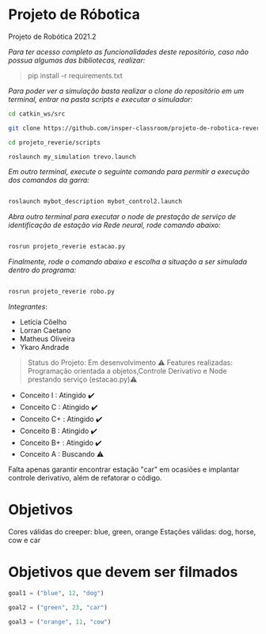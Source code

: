 # Projeto de Róbotica

Projeto de Robótica 2021.2

*Para ter acesso completo as funcionalidades deste repositório, caso não possua algumas das bibliotecas, realizar:*
> pip install -r requirements.txt

*Para poder ver a simulação basta realizar o clone do repositório em um terminal, entrar na pasta scripts e executar o simulador:*
```bash
cd catkin_ws/src 

git clone https://github.com/insper-classroom/projeto-de-robotica-reverie

cd projeto_reverie/scripts

roslaunch my_simulation trevo.launch
```

*Em outro terminal, execute o seguinte comando para permitir a execução dos comandos da garra:*
```bash

roslaunch mybot_description mybot_control2.launch 

```

*Abra outro terminal para executar o node de prestação de serviço de identificação de estação via Rede neural, rode comando abaixo:*
```bash

rosrun projeto_reverie estacao.py

```

*Finalmente, rode o comando abaixo e escolha a situação a ser simulada dentro do programa:*
```bash

rosrun projeto_reverie robo.py

```


*Integrantes*:

- Letícia Côelho
- Lorran Caetano  
- Matheus Oliveira
- Ykaro Andrade

> Status do Projeto: Em desenvolvimento :warning: 
> Features realizadas: Programação orientada a objetos,Controle Derivativo e Node prestando serviço (estacao.py):warning: 

* Conceito I : Atingido :heavy_check_mark:
* Conceito C : Atingido :heavy_check_mark:
* Conceito C+ : Atingido :heavy_check_mark:
* Conceito B : Atingido :heavy_check_mark:
* Conceito B+ : Atingido :heavy_check_mark:
* Conceito A : Buscando :warning:

Falta apenas garantir encontrar estação "car" em ocasiões e implantar controle derivativo, além de refatorar o código.

# Objetivos 

Cores válidas do creeper: blue, green, orange
Estações válidas: dog, horse, cow e car


# Objetivos que devem ser filmados 

```python
goal1 = ("blue", 12, "dog")

goal2 = ("green", 23, "car")

goal3 = ("orange", 11, "cow")
```

